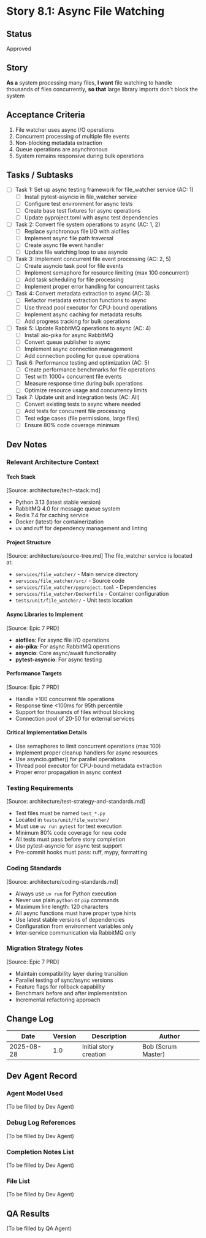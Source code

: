 # Story 8.1: Async File Watching

## Status
Approved

## Story
**As a** system processing many files,
**I want** file watching to handle thousands of files concurrently,
**so that** large library imports don't block the system

## Acceptance Criteria
1. File watcher uses async I/O operations
2. Concurrent processing of multiple file events
3. Non-blocking metadata extraction
4. Queue operations are asynchronous
5. System remains responsive during bulk operations

## Tasks / Subtasks
- [ ] Task 1: Set up async testing framework for file_watcher service (AC: 1)
  - [ ] Install pytest-asyncio in file_watcher service
  - [ ] Configure test environment for async tests
  - [ ] Create base test fixtures for async operations
  - [ ] Update pyproject.toml with async test dependencies

- [ ] Task 2: Convert file system operations to async (AC: 1, 2)
  - [ ] Replace synchronous file I/O with aiofiles
  - [ ] Implement async file path traversal
  - [ ] Create async file event handler
  - [ ] Update file watching loop to use asyncio

- [ ] Task 3: Implement concurrent file event processing (AC: 2, 5)
  - [ ] Create asyncio task pool for file events
  - [ ] Implement semaphore for resource limiting (max 100 concurrent)
  - [ ] Add task scheduling for file processing
  - [ ] Implement proper error handling for concurrent tasks

- [ ] Task 4: Convert metadata extraction to async (AC: 3)
  - [ ] Refactor metadata extraction functions to async
  - [ ] Use thread pool executor for CPU-bound operations
  - [ ] Implement async caching for metadata results
  - [ ] Add progress tracking for bulk operations

- [ ] Task 5: Update RabbitMQ operations to async (AC: 4)
  - [ ] Install aio-pika for async RabbitMQ
  - [ ] Convert queue publisher to async
  - [ ] Implement async connection management
  - [ ] Add connection pooling for queue operations

- [ ] Task 6: Performance testing and optimization (AC: 5)
  - [ ] Create performance benchmarks for file operations
  - [ ] Test with 1000+ concurrent file events
  - [ ] Measure response time during bulk operations
  - [ ] Optimize resource usage and concurrency limits

- [ ] Task 7: Update unit and integration tests (AC: All)
  - [ ] Convert existing tests to async where needed
  - [ ] Add tests for concurrent file processing
  - [ ] Test edge cases (file permissions, large files)
  - [ ] Ensure 80% code coverage minimum

## Dev Notes

### Relevant Architecture Context

#### Tech Stack
[Source: architecture/tech-stack.md]
- Python 3.13 (latest stable version)
- RabbitMQ 4.0 for message queue system
- Redis 7.4 for caching service
- Docker (latest) for containerization
- uv and ruff for dependency management and linting

#### Project Structure
[Source: architecture/source-tree.md]
The file_watcher service is located at:
- `services/file_watcher/` - Main service directory
- `services/file_watcher/src/` - Source code
- `services/file_watcher/pyproject.toml` - Dependencies
- `services/file_watcher/Dockerfile` - Container configuration
- `tests/unit/file_watcher/` - Unit tests location

#### Async Libraries to Implement
[Source: Epic 7 PRD]
- **aiofiles**: For async file I/O operations
- **aio-pika**: For async RabbitMQ operations
- **asyncio**: Core async/await functionality
- **pytest-asyncio**: For async testing

#### Performance Targets
[Source: Epic 7 PRD]
- Handle >100 concurrent file operations
- Response time <100ms for 95th percentile
- Support for thousands of files without blocking
- Connection pool of 20-50 for external services

#### Critical Implementation Details
- Use semaphores to limit concurrent operations (max 100)
- Implement proper cleanup handlers for async resources
- Use asyncio.gather() for parallel operations
- Thread pool executor for CPU-bound metadata extraction
- Proper error propagation in async context

### Testing Requirements
[Source: architecture/test-strategy-and-standards.md]
- Test files must be named `test_*.py`
- Located in `tests/unit/file_watcher/`
- Must use `uv run pytest` for test execution
- Minimum 80% code coverage for new code
- All tests must pass before story completion
- Use pytest-asyncio for async test support
- Pre-commit hooks must pass: ruff, mypy, formatting

### Coding Standards
[Source: architecture/coding-standards.md]
- Always use `uv run` for Python execution
- Never use plain `python` or `pip` commands
- Maximum line length: 120 characters
- All async functions must have proper type hints
- Use latest stable versions of dependencies
- Configuration from environment variables only
- Inter-service communication via RabbitMQ only

### Migration Strategy Notes
[Source: Epic 7 PRD]
- Maintain compatibility layer during transition
- Parallel testing of sync/async versions
- Feature flags for rollback capability
- Benchmark before and after implementation
- Incremental refactoring approach

## Change Log
| Date | Version | Description | Author |
|------|---------|-------------|--------|
| 2025-08-28 | 1.0 | Initial story creation | Bob (Scrum Master) |

## Dev Agent Record

### Agent Model Used
(To be filled by Dev Agent)

### Debug Log References
(To be filled by Dev Agent)

### Completion Notes List
(To be filled by Dev Agent)

### File List
(To be filled by Dev Agent)

## QA Results
(To be filled by QA Agent)
